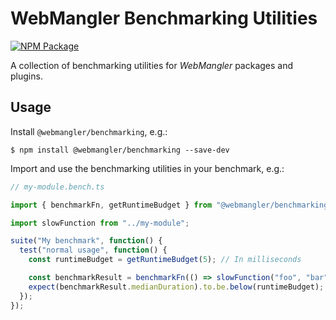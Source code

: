 # WebMangler Benchmarking Utilities

[![NPM Package][npm-image]][npm-url]

A collection of benchmarking utilities for _WebMangler_ packages and plugins.

## Usage

Install `@webmangler/benchmarking`, e.g.:

```shell
$ npm install @webmangler/benchmarking --save-dev
```

Import and use the benchmarking utilities in your benchmark, e.g.:

```ts
// my-module.bench.ts

import { benchmarkFn, getRuntimeBudget } from "@webmangler/benchmarking";

import slowFunction from "../my-module";

suite("My benchmark", function() {
  test("normal usage", function() {
    const runtimeBudget = getRuntimeBudget(5); // In milliseconds

    const benchmarkResult = benchmarkFn(() => slowFunction("foo", "bar"));
    expect(benchmarkResult.medianDuration).to.be.below(runtimeBudget);
  });
});
```

[npm-url]: https://www.npmjs.com/package/@webmangler/benchmarking "NPM package"
[npm-image]: https://img.shields.io/npm/v/@webmangler/benchmarking.svg
